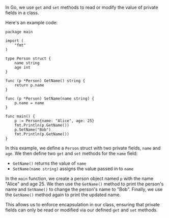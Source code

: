 In Go, we use `get` and `set` methods to read or modify the value of private fields in a class. 

Here's an example code:

```
package main

import (
    "fmt"
)

type Person struct {
    name string
    age int
}

func (p *Person) GetName() string {
    return p.name
}

func (p *Person) SetName(name string) {
    p.name = name
}

func main() {
    p := Person{name: "Alice", age: 25}
    fmt.Println(p.GetName())
    p.SetName("Bob")
    fmt.Println(p.GetName())
}
```

In this example, we define a `Person` struct with two private fields, `name` and `age`. We then define two `get` and `set` methods for the `name` field:
- `GetName()` returns the value of `name`
- `SetName(name string)` assigns the value passed in to `name`

In the `main` function, we create a person object named `p` with the name "Alice" and age 25. We then use the `GetName()` method to print the person's name and `SetName()` to change the person's name to "Bob". Finally, we use the `GetName()` method again to print the updated name.

This allows us to enforce encapsulation in our class, ensuring that private fields can only be read or modified via our defined `get` and `set` methods.